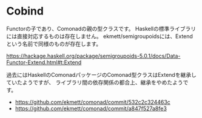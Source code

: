 # Cobind

Functorの子であり、Comonadの親の型クラスです。
Haskellの標準ライブラリには直接対応するものは存在しません。
ekmett/semigroupoidsには、Extendという名前で同様のものが存在します。

<https://hackage.haskell.org/package/semigroupoids-5.0.1/docs/Data-Functor-Extend.html#t:Extend>

過去にはHaskellのComonadパッケージのComonad型クラスはExtendを継承していたようですが、
ライブラリ間の依存関係の都合上、継承をやめたようです。

- <https://github.com/ekmett/comonad/commit/532c2c324463c>
- <https://github.com/ekmett/comonad/commit/a847f527a8fe3>
